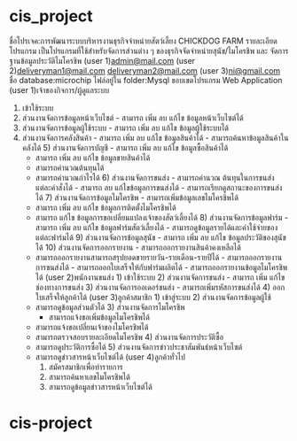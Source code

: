 # cis_project

ชื่อโปรเจค:การพัฒนาระบบบริหารงานธุรกิจจำหน่ายสัตว์เลี้ยง CHICKDOG FARM
รายละเอียดโปรแกรม
  เป็นโปรแกรมที่ใช้สำหรับจัดการส่วนต่าง ๆ ของธุรกิจจัดจำหน่ายสุนัข/ไมโครชิพ และ จัดการฐานข้อมูลประวัติไมโครชิพ
(user 1)admin@mail.com
(user 2)deliveryman1@mail.com
        deliveryman2@mail.com
(user 3)ni@gmail.com
ชื่อ database:microchip
ไฟล์อยู่ใน folder:Mysql
ขอบเขตโปรแกรม
Web Application
(user 1)เจ้าของกิจการ/ผู้ดูแลระบบ
  1) เข้าใช้ระบบ
  2) ส่วนงานจัดการข้อมูลหน้าเว็บไซต์
		  - สามารถ เพิ่ม ลบ แก้ไข ข้อมูลหน้าเว็บไซต์ได้
  3) ส่วนงานจัดการข้อมูลผู้ใช้ระบบ
 			- สามารถ เพิ่ม ลบ แก้ไข ข้อมูลผู้ใช้ระบบได้
  4) ส่วนงานจัดการคลังสินค้า
			- สามารถ เพิ่ม ลบ แก้ไข ข้อมูลสินค้าได้
			- สามารถค้นหาข้อมูลสินค้าในคลังได้
	5) ส่วนงานจัดการบัญชี
			- สามารถ เพิ่ม ลบ แก้ไข ข้อมูลซื้อสินค้าได้
      - สามารถ เพิ่ม ลบ แก้ไข ข้อมูลขายสินค้าได้
      - สามารถคำนวณต้นทุนได้
      - สามารถคำนวณกำไรได้
	6) ส่วนงานจัดการขนส่ง
			- สามารถคำนวณ ต้นทุนในการขนส่งแต่ละคำสั่งได้
			- สามารถ ลบ แก้ไขข้อมูลการขนส่งได้
			- สามารถเรียกดูสถานะของการขนส่งได้
	7) ส่วนงานจัดการข้อมูลไมโครชิพ 
			- สามารถเพิ่มข้อมูลเลขไมโครชิพได้
      - สามารถ เพิ่ม ลบ แก้ไข ข้อมูลการติดตั้งไมโครชิพได้
      - สามารถ แก้ไข ข้อมูลการขอเปลี่ยนแปลงเจ้าของสัตว์เลี้ยงได้ 
	8) ส่วนงานจัดการข้อมูลฟาร์ม
			- สามารถ เพิ่ม ลบ แก้ไข ข้อมูลฟาร์มสัตว์เลี้ยงได้
			- สามารถดูข้อมูลรายได้และค่าใช้จ่ายของแต่ละฟาร์มได้ 
	9) ส่วนงานจัดการข้อมูลสุนัข
			- สามารถ เพิ่ม ลบ แก้ไข ข้อมูลประวัติของสุนัขได้
	10) ส่วนงานจัดการออกรายงาน
			- สามารถออกรายงานสินค้าคงเหลือได้ 
      - สามารถออกรายงานสามารถสรุปยอดขายรายวัน-รายเดือน-รายปีได้
			- สามารถออกรายงานการขนส่งได้
			- สามารถออกใบเสร็จให้กับฟาร์มผลิตได้
			- สามารถออกรายงานข้อมูลไมโครชิพได้
(user 2)พนักงานขนส่ง
    1) เข้าใช้ระบบ
		2) ส่วนงานจัดการขนส่ง
			- สามารถ เพิ่ม แก้ไข ช่องทางการขนส่ง
		3) ส่วนงานจัดการออเดอร์ขนส่ง
			- สามารถเพิ่มรหัสการขนส่งได้
		4) ออกใบเสร็จให้ลูกค้าได้
(user 3)ลูกค้าสมาชิก
    1) เข้าสู่ระบบ
    2) ส่วนงานจัดการข้อมูลผู้ใช้
      - สามารถดูข้อมูลส่วนตัวได้
    3) ส่วนงานจัดการไมโครชิพ
	    - สามารถแจ้งขอเพิ่มข้อมูลไมโครชิพได้
      - สามารถแจ้งขอเปลี่ยนเจ้าของไมโครชิพได้
      - สามารถตรวจสอบรายละเอียดไมโครชิพ
    4) ส่วนงานจัดการประวัติซื้อ 
      - สามารถดูประวัติการซื้อได้ 
    5) ส่วนงานจัดการข่าวประชาสัมพันธ์หน้าเว็บไซต์ 
      - สามารถดูข่าวสารหน้าเว็บไซต์ได้ 
(user 4)ลูกค้าทั่วไป
		1) สมัครสมาชิกเพื่อทำรายการ
		2) สามารถค้นหาเลขไมโครชิพได้
		3) สามารถดูข้อมูลข่าวสารหน้าเว็บไซต์ได้
# cis-project
